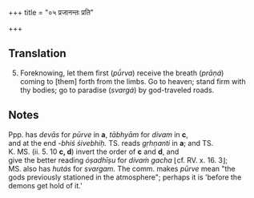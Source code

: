+++
title = "०५ प्रजानन्तः प्रति"

+++
## Translation
5. Foreknowing, let them first (*pū́rva*) receive the breath (*prāṇá*)  
coming to \[them\] forth from the limbs. Go to heaven; stand firm with  
thy bodies; go to paradise (*svargá*) by god-traveled roads.

## Notes
  
  
  
  
  
Ppp. has *devās* for *pūrve* in **a**, *tābhyām* for *divam* in **c**,  
and at the end *-bhiś śivebhiḥ.* TS. reads *gṛhṇanti* in **a**; and TS.  
K. MS. (ii. 5. 10 **c, d**) invert the order of **c** and **d**, and  
give the better reading *óṣadhīṣu* for *dívaṁ gacha* ⌊cf. RV. x. 16. 3⌋;  
MS. also has *hutás* for *svargam.* The comm. makes *pūrve* mean "the  
gods previously stationed in the atmosphere"; perhaps it is 'before the  
demons get hold of it.'
